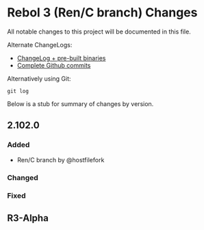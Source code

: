# Rebol 3 (Ren/C branch) Changes

All notable changes to this project will be documented in this file.

Alternate ChangeLogs:

* [ChangeLog + pre-built binaries](https://forum.rebol.info/t/rebol3-ren-c-branch-change-logs/54/10000)
* [Complete Github commits](https://github.com/metaeducation/ren-c/commits/master)

Alternatively using Git:

    git log


Below is a stub for summary of changes by version.

## 2.102.0
### Added
- Ren/C branch by @hostfilefork

### Changed
### Fixed


## R3-Alpha
